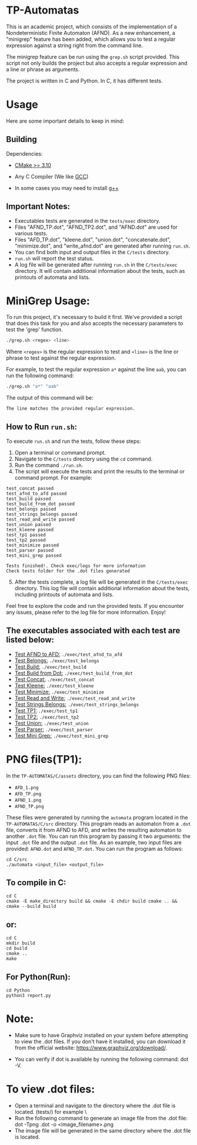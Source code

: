 # TP-Automatas

This is an academic project, which consists of the implementation of a Nondeterministic Finite Automaton (AFND). As a new enhancement, a "minigrep" feature has been added, which allows you to test a regular expression against a string right from the command line.

The minigrep feature can be run using the `grep.sh` script provided. This script not only builds the project but also accepts a regular expression and a line or phrase as arguments.

The project is written in C and Python. In C, it has different tests.

# Usage

Here are some important details to keep in mind:

## Building

Dependencies:

- [CMake >= 3.10](https://cmake.org/)

- Any C Compiler (We like [GCC](https://gcc.gnu.org/))

- In some cases you may need to install [g++](https://gcc.gnu.org/)


## Important Notes:

* Executables tests are generated in the `tests/exec` directory.
* Files "AFND_TP.dot", "AFND_TP2.dot", and "AFND.dot" are used for various tests.
* Files "AFD_TP.dot", "kleene.dot", "union.dot", "concatenate.dot", "minimize.dot", and "write_afnd.dot" are generated after running `run.sh`.
* You can find both input and output files in the `C/tests` directory.
* `run.sh` will report the test status.
* A log file will be generated after running `run.sh` in the `C/tests/exec` directory. It will contain additional information about the tests, such as printouts of automata and lists.

# MiniGrep Usage:

To run this project, it's necessary to build it first. We've provided a script that does this task for you and also accepts the necessary parameters to test the 'grep' function.

```bash
./grep.sh <regex> <line>
```
Where `<regex>` is the regular expression to test and `<line>` is the line or phrase to test against the regular expression.

For example, to test the regular expression `a*` against the line `aab`, you can run the following command:

```bash
./grep.sh "a*" "aab"
```

The output of this command will be:

```bash
The line matches the provided regular expression.
```


## How to Run `run.sh`:

To execute `run.sh` and run the tests, follow these steps:
1. Open a terminal or command prompt.
2. Navigate to the `C/tests` directory using the `cd` command.
3. Run the command `./run.sh`.
4. The script will execute the tests and print the results to the terminal or command prompt. For example:
```
test_concat passed
test_afnd_to_afd passed
test_build passed
test_build_from_dot passed
test_belongs passed
test_strings_belongs passed
test_read_and_write passed
test_union passed
test_kleene passed
test_tp1 passed
test_tp2 passed
test_minimize passed
test_parser passed 
test_mini_grep passed

Tests finished!. Check exec/logs for more information
Check tests folder for the .dot files generated
```

5. After the tests complete, a log file will be generated in the `C/tests/exec` directory. This log file will contain additional information about the tests, including printouts of automata and lists.

Feel free to explore the code and run the provided tests. If you encounter any issues, please refer to the log file for more information. Enjoy!


## The executables associated with each test are listed below:

* [Test AFND to AFD:]() `./exec/test_afnd_to_afd`
* [Test Belongs:]() `./exec/test_belongs`
* [Test Build:]() `./exec/test_build`
* [Test Build from Dot:]() `./exec/test_build_from_dot`
* [Test Concat:]() `./exec/test_concat`
* [Test Kleene:]() `./exec/test_kleene`
* [Test Minimize:]() `./exec/test_minimize`
* [Test Read and Write:]() `./exec/test_read_and_write`
* [Test Strings Belongs:]() `./exec/test_strings_belongs`
* [Test TP1:]() `./exec/test_tp1`
* [Test TP2:]() `./exec/test_tp2`
* [Test Union:]() `./exec/test_union`
* [Test Parser:]() `./exec/test_parser`
* [Test Mini Grep:]() `./exec/test_mini_grep`


# PNG files(TP1):

In the `TP-AUTOMATAS/C/assets` directory, you can find the following PNG files:

- `AFD_1.png`
- `AFD_TP.png`
- `AFND_1.png`
- `AFND_TP.png`

These files were generated by running the `automata` program located in the `TP-AUTOMATAS/C/src` directory. This program reads an automaton from a `.dot` file, converts it from AFND to AFD, and writes the resulting automaton to another `.dot` file. You can run this program by passing it two arguments: the input `.dot` file and the output `.dot` file. As an example, two input files are provided: `AFND.dot` and `AFND_TP.dot`. You can run the program as follows:

```
cd C/src
./automata <input_file> <output_file>
```


## To compile in C:

```
cd C
cmake -E make_directory build && cmake -E chdir build cmake .. && cmake --build build
```

## or:

```
cd C
mkdir build
cd build
cmake ..
make
```

## For Python(Run):

```
cd Python
python3 report.py
```

# Note:

- Make sure to have Graphviz installed on your system before attempting to view the .dot files. If you don't have it installed, you can download it from the official website: https://www.graphviz.org/download/.

- You can verify if dot is available by running the following command: dot -V.

# To view .dot files:

- Open a terminal and navigate to the directory where the .dot file is located.
  (tests/) for example \
- Run the following command to generate an image file from the .dot file: dot -Tpng <filename>.dot -o <image_filename>.png
- The image file will be generated in the same directory where the .dot file is located.

